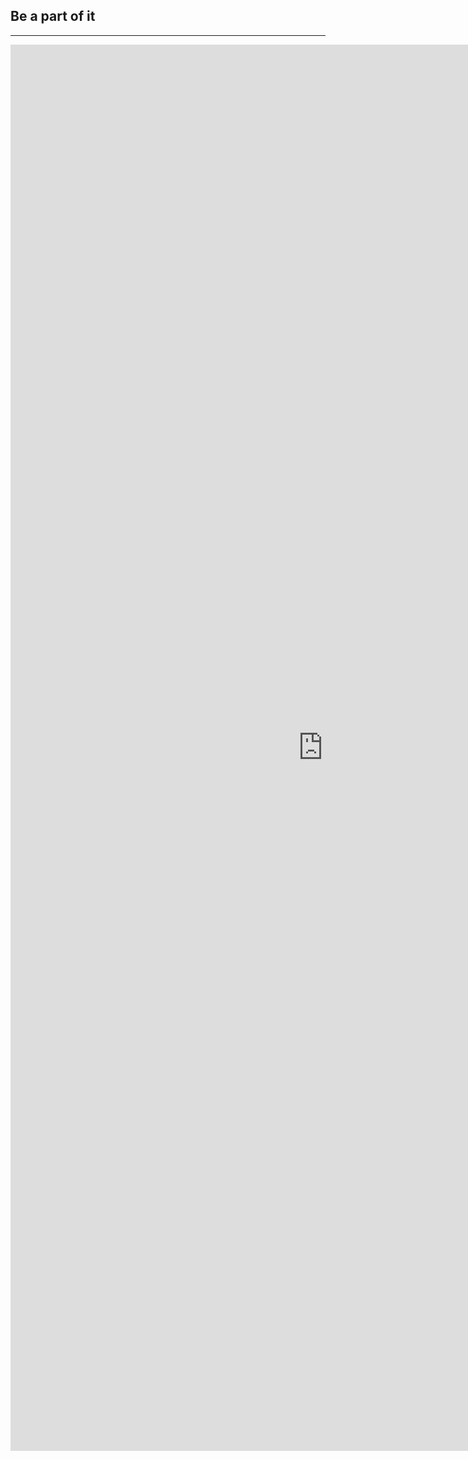 ﻿## Be a part of it
---

<iframe src="https://docs.google.com/forms/d/1Yk075hA2Ku1O_rQyIchEJ58c5HPP5SvA1D0DZN8RLPw/viewform?embedded=true" width="1000" height="2250" frameborder="0" marginheight="0" marginwidth="0">Loading...</iframe>
